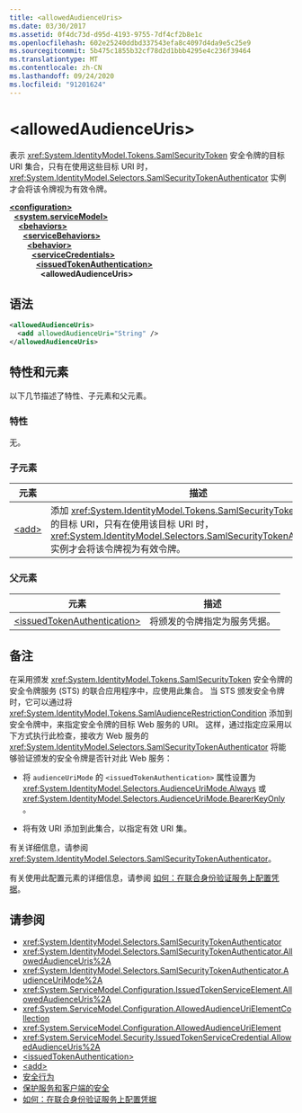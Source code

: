 ```yaml
---
title: <allowedAudienceUris>
ms.date: 03/30/2017
ms.assetid: 0f4dc73d-d95d-4193-9755-7df4cf2b8e1c
ms.openlocfilehash: 602e25240ddbd337543efa8c4097d4da9e5c25e9
ms.sourcegitcommit: 5b475c1855b32cf78d2d1bbb4295e4c236f39464
ms.translationtype: MT
ms.contentlocale: zh-CN
ms.lasthandoff: 09/24/2020
ms.locfileid: "91201624"
---
```

# \<allowedAudienceUris>

表示 <xref:System.IdentityModel.Tokens.SamlSecurityToken> 安全令牌的目标 URI 集合，只有在使用这些目标 URI 时，<xref:System.IdentityModel.Selectors.SamlSecurityTokenAuthenticator> 实例才会将该令牌视为有效令牌。  
  
[**\<configuration>**](../configuration-element.md)\
&nbsp;&nbsp;[**\<system.serviceModel>**](system-servicemodel.md)\
&nbsp;&nbsp;&nbsp;&nbsp;[**\<behaviors>**](behaviors.md)\
&nbsp;&nbsp;&nbsp;&nbsp;&nbsp;&nbsp;[**\<serviceBehaviors>**](servicebehaviors.md)\
&nbsp;&nbsp;&nbsp;&nbsp;&nbsp;&nbsp;&nbsp;&nbsp;[**\<behavior>**](behavior-of-servicebehaviors.md)\
&nbsp;&nbsp;&nbsp;&nbsp;&nbsp;&nbsp;&nbsp;&nbsp;&nbsp;&nbsp;[**\<serviceCredentials>**](servicecredentials.md)\
&nbsp;&nbsp;&nbsp;&nbsp;&nbsp;&nbsp;&nbsp;&nbsp;&nbsp;&nbsp;&nbsp;&nbsp;[**\<issuedTokenAuthentication>**](issuedtokenauthentication-of-servicecredentials.md)\
&nbsp;&nbsp;&nbsp;&nbsp;&nbsp;&nbsp;&nbsp;&nbsp;&nbsp;&nbsp;&nbsp;&nbsp;&nbsp;&nbsp;**\<allowedAudienceUris>**  
  
## <a name="syntax"></a>语法  
  
```xml  
<allowedAudienceUris>
  <add allowedAudienceUri="String" />
</allowedAudienceUris>
```  
  
## <a name="attributes-and-elements"></a>特性和元素  

 以下几节描述了特性、子元素和父元素。  
  
### <a name="attributes"></a>特性  

 无。  
  
### <a name="child-elements"></a>子元素  
  
|元素|描述|  
|-------------|-----------------|  
|[\<add>](add-of-allowedaudienceuris.md)|添加 <xref:System.IdentityModel.Tokens.SamlSecurityToken> 安全令牌的目标 URI，只有在使用该目标 URI 时，<xref:System.IdentityModel.Selectors.SamlSecurityTokenAuthenticator> 实例才会将该令牌视为有效令牌。|  
  
### <a name="parent-elements"></a>父元素  
  
|元素|描述|  
|-------------|-----------------|  
|[\<issuedTokenAuthentication>](issuedtokenauthentication-of-servicecredentials.md)|将颁发的令牌指定为服务凭据。|  
  
## <a name="remarks"></a>备注  

 在采用颁发 <xref:System.IdentityModel.Tokens.SamlSecurityToken> 安全令牌的安全令牌服务 (STS) 的联合应用程序中，应使用此集合。 当 STS 颁发安全令牌时，它可以通过将 <xref:System.IdentityModel.Tokens.SamlAudienceRestrictionCondition> 添加到安全令牌中，来指定安全令牌的目标 Web 服务的 URI。 这样，通过指定应采用以下方式执行此检查，接收方 Web 服务的 <xref:System.IdentityModel.Selectors.SamlSecurityTokenAuthenticator> 将能够验证颁发的安全令牌是否针对此 Web 服务：  
  
- 将 `audienceUriMode` 的 `<issuedTokenAuthentication>` 属性设置为 <xref:System.IdentityModel.Selectors.AudienceUriMode.Always> 或 <xref:System.IdentityModel.Selectors.AudienceUriMode.BearerKeyOnly>。  
  
- 将有效 URI 添加到此集合，以指定有效 URI 集。  
  
 有关详细信息，请参阅 <xref:System.IdentityModel.Selectors.SamlSecurityTokenAuthenticator>。  
  
 有关使用此配置元素的详细信息，请参阅 [如何：在联合身份验证服务上配置凭据](../../../wcf/feature-details/how-to-configure-credentials-on-a-federation-service.md)。  
  
## <a name="see-also"></a>请参阅

- <xref:System.IdentityModel.Selectors.SamlSecurityTokenAuthenticator>
- <xref:System.IdentityModel.Selectors.SamlSecurityTokenAuthenticator.AllowedAudienceUris%2A>
- <xref:System.IdentityModel.Selectors.SamlSecurityTokenAuthenticator.AudienceUriMode%2A>
- <xref:System.ServiceModel.Configuration.IssuedTokenServiceElement.AllowedAudienceUris%2A>
- <xref:System.ServiceModel.Configuration.AllowedAudienceUriElementCollection>
- <xref:System.ServiceModel.Configuration.AllowedAudienceUriElement>
- <xref:System.ServiceModel.Security.IssuedTokenServiceCredential.AllowedAudienceUris%2A>
- [\<issuedTokenAuthentication>](issuedtokenauthentication-of-servicecredentials.md)
- [\<add>](add-of-allowedaudienceuris.md)
- [安全行为](../../../wcf/feature-details/security-behaviors-in-wcf.md)
- [保护服务和客户端的安全](../../../wcf/feature-details/securing-services-and-clients.md)
- [如何：在联合身份验证服务上配置凭据](../../../wcf/feature-details/how-to-configure-credentials-on-a-federation-service.md)
